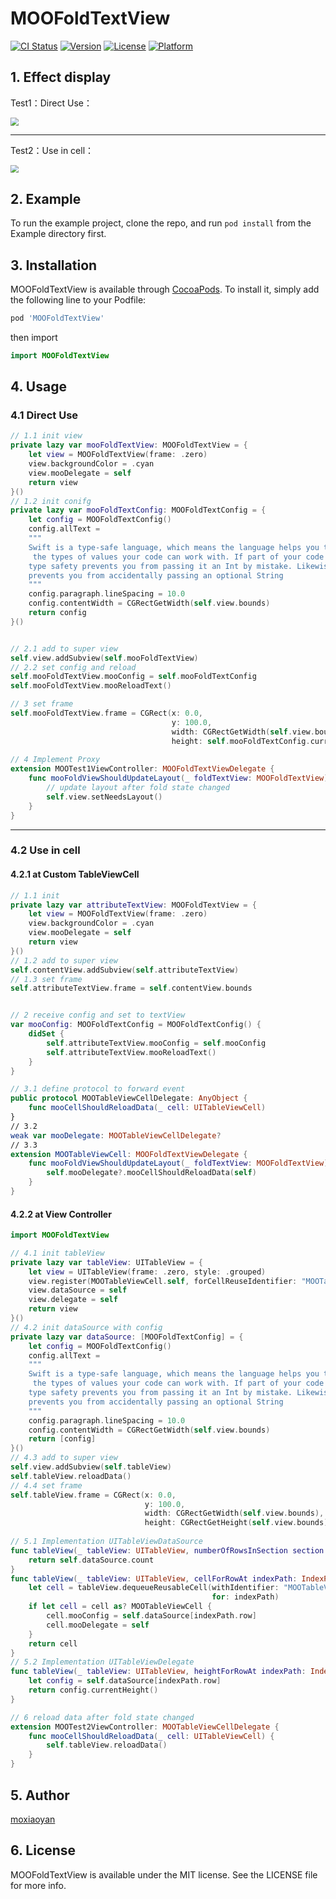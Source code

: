 # MOOFoldTextView

[![CI Status](https://img.shields.io/travis/994355869@qq.com/MOOFoldTextView.svg?style=flat)](https://travis-ci.org/994355869@qq.com/MOOFoldTextView)
[![Version](https://img.shields.io/cocoapods/v/MOOFoldTextView.svg?style=flat)](https://cocoapods.org/pods/MOOFoldTextView)
[![License](https://img.shields.io/cocoapods/l/MOOFoldTextView.svg?style=flat)](https://cocoapods.org/pods/MOOFoldTextView)
[![Platform](https://img.shields.io/cocoapods/p/MOOFoldTextView.svg?style=flat)](https://cocoapods.org/pods/MOOFoldTextView)

## 1. Effect display

Test1：Direct Use：

<img src="./Test1-OpenAndClose.gif" style="zoom:80%;" />

----

Test2：Use in cell：

<img src="./Test2-OpenAndClose-Cell.gif" style="zoom:80%;" />

## 2. Example

To run the example project, clone the repo, and run `pod install` from the Example directory first.

## 3. Installation

MOOFoldTextView is available through [CocoaPods](https://cocoapods.org). To install
it, simply add the following line to your Podfile:

```ruby
pod 'MOOFoldTextView'
```
then import
```swift
import MOOFoldTextView
```

## 4. Usage

### 4.1 Direct Use

```swift
// 1.1 init view
private lazy var mooFoldTextView: MOOFoldTextView = {
    let view = MOOFoldTextView(frame: .zero)
    view.backgroundColor = .cyan
    view.mooDelegate = self
    return view
}()
// 1.2 init conifg
private lazy var mooFoldTextConfig: MOOFoldTextConfig = {
    let config = MOOFoldTextConfig()
    config.allText =
    """
    Swift is a type-safe language, which means the language helps you to be clear about\
     the types of values your code can work with. If part of your code requires a String,\
    type safety prevents you from passing it an Int by mistake. Likewise, type safety\
    prevents you from accidentally passing an optional String
    """
    config.paragraph.lineSpacing = 10.0
    config.contentWidth = CGRectGetWidth(self.view.bounds)
    return config
}()


// 2.1 add to super view
self.view.addSubview(self.mooFoldTextView)
// 2.2 set config and reload
self.mooFoldTextView.mooConfig = self.mooFoldTextConfig
self.mooFoldTextView.mooReloadText()

// 3 set frame
self.mooFoldTextView.frame = CGRect(x: 0.0,
                                    y: 100.0,
                                    width: CGRectGetWidth(self.view.bounds),
                                    height: self.mooFoldTextConfig.currentHeight())
       
// 4 Implement Proxy
extension MOOTest1ViewController: MOOFoldTextViewDelegate {
    func mooFoldViewShouldUpdateLayout(_ foldTextView: MOOFoldTextView) {
        // update layout after fold state changed
        self.view.setNeedsLayout()
    }
}         
```

----

### 4.2 Use in cell

#### 4.2.1 at Custom TableViewCell

```swift
// 1.1 init
private lazy var attributeTextView: MOOFoldTextView = {
    let view = MOOFoldTextView(frame: .zero)
    view.backgroundColor = .cyan
    view.mooDelegate = self
    return view
}()
// 1.2 add to super view
self.contentView.addSubview(self.attributeTextView)
// 1.3 set frame
self.attributeTextView.frame = self.contentView.bounds


// 2 receive config and set to textView
var mooConfig: MOOFoldTextConfig = MOOFoldTextConfig() {
    didSet {
        self.attributeTextView.mooConfig = self.mooConfig
        self.attributeTextView.mooReloadText()
    }
}

// 3.1 define protocol to forward event
public protocol MOOTableViewCellDelegate: AnyObject {
    func mooCellShouldReloadData(_ cell: UITableViewCell)
}
// 3.2
weak var mooDelegate: MOOTableViewCellDelegate?
// 3.3
extension MOOTableViewCell: MOOFoldTextViewDelegate {
    func mooFoldViewShouldUpdateLayout(_ foldTextView: MOOFoldTextView) {
        self.mooDelegate?.mooCellShouldReloadData(self)
    }
}
```

#### 4.2.2 at View Controller 

```swift
import MOOFoldTextView

// 4.1 init tableView
private lazy var tableView: UITableView = {
    let view = UITableView(frame: .zero, style: .grouped)
    view.register(MOOTableViewCell.self, forCellReuseIdentifier: "MOOTableViewCell")
    view.dataSource = self
    view.delegate = self
    return view
}()
// 4.2 init dataSource with config
private lazy var dataSource: [MOOFoldTextConfig] = {
    let config = MOOFoldTextConfig()
    config.allText =
    """
    Swift is a type-safe language, which means the language helps you to be clear about\
     the types of values your code can work with. If part of your code requires a String,\
    type safety prevents you from passing it an Int by mistake. Likewise, type safety\
    prevents you from accidentally passing an optional String
    """
    config.paragraph.lineSpacing = 10.0
    config.contentWidth = CGRectGetWidth(self.view.bounds)
    return [config]
}()
// 4.3 add to super view
self.view.addSubview(self.tableView)
self.tableView.reloadData()
// 4.4 set frame
self.tableView.frame = CGRect(x: 0.0,
                              y: 100.0,
                              width: CGRectGetWidth(self.view.bounds),
                              height: CGRectGetHeight(self.view.bounds) - 100.0);
                              
// 5.1 Implementation UITableViewDataSource
func tableView(_ tableView: UITableView, numberOfRowsInSection section: Int) -> Int {
    return self.dataSource.count
}
func tableView(_ tableView: UITableView, cellForRowAt indexPath: IndexPath) -> UITableViewCell {
    let cell = tableView.dequeueReusableCell(withIdentifier: "MOOTableViewCell",
                                             for: indexPath)
    if let cell = cell as? MOOTableViewCell {
        cell.mooConfig = self.dataSource[indexPath.row]
        cell.mooDelegate = self
    }
    return cell
}
// 5.2 Implementation UITableViewDelegate
func tableView(_ tableView: UITableView, heightForRowAt indexPath: IndexPath) -> CGFloat {
    let config = self.dataSource[indexPath.row]
    return config.currentHeight()
}

// 6 reload data after fold state changed
extension MOOTest2ViewController: MOOTableViewCellDelegate {
    func mooCellShouldReloadData(_ cell: UITableViewCell) {
        self.tableView.reloadData()
    }
}

```

## 5. Author

[moxiaoyan](https://github.com/mxh-mo)

## 6. License

MOOFoldTextView is available under the MIT license. See the LICENSE file for more info.
